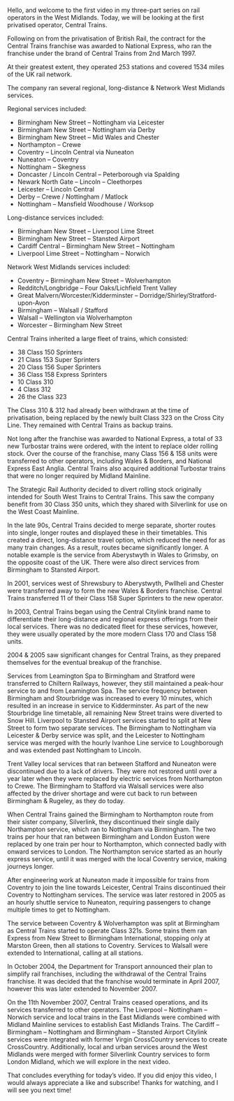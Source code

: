 Hello, and welcome to the first video in my three-part series on rail operators in the West Midlands. Today, we will be looking at the first privatised operator, Central Trains.

Following on from the privatisation of British Rail, the contract for the Central Trains franchise was awarded to National Express, who ran the franchise under the brand of Central Trains from 2nd March 1997. 

At their greatest extent, they operated 253 stations and covered 1534 miles of the UK rail network.

The company ran several regional, long-distance & Network West Midlands services.

Regional services included:
-   Birmingham New Street – Nottingham via Leicester
-   Birmingham New Street – Nottingham via Derby
-   Birmingham New Street – Mid Wales and Chester
-   Northampton – Crewe
-   Coventry – Lincoln Central via Nuneaton
-   Nuneaton – Coventry 
-   Nottingham – Skegness
-   Doncaster / Lincoln Central – Peterborough via Spalding
-   Newark North Gate – Lincoln – Cleethorpes
-   Leicester – Lincoln Central
-   Derby – Crewe / Nottingham / Matlock
-   Nottingham – Mansfield Woodhouse / Worksop

Long-distance services included:
-   Birmingham New Street – Liverpool Lime Street
-   Birmingham New Street – Stansted Airport
-   Cardiff Central – Birmingham New Street – Nottingham 
-   Liverpool Lime Street – Nottingham – Norwich

Network West Midlands services included:
-   Coventry – Birmingham New Street – Wolverhampton
-   Redditch/Longbridge – Four Oaks/Lichfield Trent Valley
-   Great Malvern/Worcester/Kidderminster – Dorridge/Shirley/Stratford-upon-Avon
-   Birmingham – Walsall / Stafford
-   Walsall – Wellington via Wolverhampton
-   Worcester – Birmingham New Street

Central Trains inherited a large fleet of trains, which consisted:
-   38 Class 150 Sprinters
-   21 Class 153 Super Sprinters
-   20 Class 156 Super Sprinters
-   36 Class 158 Express Sprinters
-   10 Class 310
-   4 Class 312
-   26 the Class 323

The Class 310 & 312 had already been withdrawn at the time of privatisation, being replaced by the newly built Class 323 on the Cross City Line. They remained with Central Trains as backup trains.

Not long after the franchise was awarded to National Express, a total of 33 new Turbostar trains were ordered, with the intent to replace older rolling stock. Over the course of the franchise, many Class 156 & 158 units were transferred to other operators, including Wales & Borders, and National Express East Anglia. Central Trains also acquired additional Turbostar trains that were no longer required by Midland Mainline.

The Strategic Rail Authority decided to divert rolling stock originally intended for South West Trains to Central Trains. This saw the company benefit from 30 Class 350 units, which they shared with Silverlink for use on the West Coast Mainline.

In the late 90s, Central Trains decided to merge separate, shorter routes into single, longer routes and displayed these in their timetables. This created a direct, long-distance travel option, which reduced the need for as many train changes. As a result, routes became significantly longer. A notable example is the service from Aberystwyth in Wales to Grimsby, on the opposite coast of the UK. There were also direct services from Birmingham to Stansted Airport.

In 2001, services west of Shrewsbury to Aberystwyth, Pwllheli and Chester were transferred away to form the new Wales & Borders franchise. Central Trains transferred 11 of their Class 158 Super Sprinters to the new operator.

In 2003, Central Trains began using the Central Citylink brand name to differentiate their long-distance and regional express offerings from their local services. There was no dedicated fleet for these services, however, they were usually operated by the more modern Class 170 and Class 158 units. 

2004 & 2005 saw significant changes for Central Trains, as they prepared themselves for the eventual breakup of the franchise. 

Services from Leamington Spa to Birmingham and Stratford were transferred to Chiltern Railways, however, they still maintained a peak-hour service to and from Leamington Spa. The service frequency between Birmingham and Stourbridge was increased to every 10 minutes, which resulted in an increase in service to Kidderminster. As part of the new Stourbridge line timetable, all remaining New Street trains were diverted to Snow Hill. Liverpool to Stansted Airport services started to split at New Street to form two separate services. The Birmingham to Nottingham via Leicester & Derby service was split, and the Leicester to Nottingham service was merged with the hourly Ivanhoe Line service to Loughborough and was extended past Nottingham to Lincoln.

Trent Valley local services that ran between Stafford and Nuneaton were discontinued due to a lack of drivers. They were not restored until over a year later when they were replaced by electric services from Northampton to Crewe. The Birmingham to Stafford via Walsall services were also affected by the driver shortage and were cut back to run between Birmingham & Rugeley, as they do today.

When Central Trains gained the Birmingham to Northampton route from their sister company, Silverlink, they discontinued their single daily Northampton service, which ran to Nottingham via Birmingham. The two trains per hour that ran between Birmingham and London Euston were replaced by one train per hour to Northampton, which connected badly with onward services to London. The Northampton service started as an hourly express service, until it was merged with the local Coventry service, making journeys longer.

After engineering work at Nuneaton made it impossible for trains from Coventry to join the line towards Leicester, Central Trains discontinued their Coventry to Nottingham services. The service was later restored in 2005 as an hourly shuttle service to Nuneaton, requiring passengers to change multiple times to get to Nottingham.

The service between Coventry & Wolverhampton was split at Birmingham as Central Trains started to operate Class 321s. Some trains them ran Express from New Street to Birmingham International, stopping only at Marston Green, then all stations to Coventry. Services to Walsall were extended to International, calling at all stations.

In October 2004, the Department for Transport announced their plan to simplify rail franchises, including the withdrawal of the Central Trains franchise. It was decided that the franchise would terminate in April 2007, however this was later extended to November 2007.

On the 11th November 2007, Central Trains ceased operations, and its services transferred to other operators.
The Liverpool – Nottingham – Norwich service and local trains in the East Midlands were combined with Midland Mainline services to establish East Midlands Trains. 
The Cardiff – Birmingham – Nottingham and Birmingham – Stansted Airport Citylink services were integrated with former Virgin CrossCountry services to create CrossCountry. 
Additionally, local and urban services around the West Midlands were merged with former Silverlink Country services to form London Midland, which we will explore in the next video.

That concludes everything for today’s video. If you did enjoy this video, I would always appreciate a like and subscribe! Thanks for watching, and I will see you next time!
